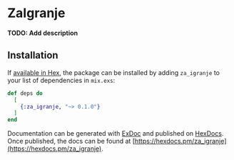 # ZaIgranje

**TODO: Add description**

## Installation

If [available in Hex](https://hex.pm/docs/publish), the package can be installed
by adding `za_igranje` to your list of dependencies in `mix.exs`:

```elixir
def deps do
  [
    {:za_igranje, "~> 0.1.0"}
  ]
end
```

Documentation can be generated with [ExDoc](https://github.com/elixir-lang/ex_doc)
and published on [HexDocs](https://hexdocs.pm). Once published, the docs can
be found at [https://hexdocs.pm/za_igranje](https://hexdocs.pm/za_igranje).

